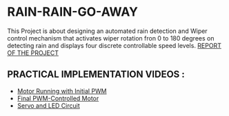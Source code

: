 # RAIN-RAIN-GO-AWAY
This Project is about designing an automated rain detection and Wiper control mechanism that activates wiper rotation fron 0 to 180 degrees on detecting rain and displays four discrete controllable speed levels.
[REPORT OF THE PROJECT](project_report_rain_rain_go_away.pdf)


## PRACTICAL IMPLEMENTATION VIDEOS :
- [Motor Running with Initial PWM](https://drive.google.com/file/d/FILE_ID/view)
- [Final PWM-Controlled Motor](https://drive.google.com/file/d/FILE_ID/view)
- [Servo and LED Circuit](https://drive.google.com/file/d/FILE_ID/view)

